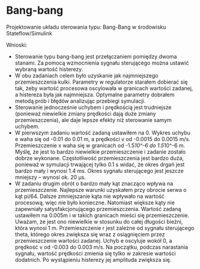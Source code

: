 # Bang-bang

Projektowanie układu sterowania typu: Bang-Bang w środowisku Stateflow/Simulink

Wnioski:

- Sterowanie typu bang-bang jest przełączaniem pomiędzy dwoma stanami. Za pomocą wzmocnienia sygnału sterującego można ustawić wybraną wartość histerezy.
- W obu zadaniach celem było uzyskanie jak najmniejszego przemieszczenia kulki. Parametry w regulatorze starałem dobierać się tak, żeby wartość procesowa oscylowała w granicach wartości zadanej, a histereza była jak najmniejsza. Optymalne parametry dobrałem metodą prób i błędów analizując przebiegi symulacji.
- Sterowanie jednocześnie uchybem i prędkością jest trudniejsze (ponieważ niewielkie zmiany prędkości dają duże zmiany przemieszczenia), ale daje lepsze efekty niż sterowanie samym uchybem. 
- W pierwszym zadaniu wartość zadaną ustawiłem na 0. Wykres uchybu e waha się od -0.01 do 0.01 m, a prędkości v od -0.0015 do 0.0015 m/s. Przemieszczenie x waha się w granicach od      -1.5*10^-6 do 1.5*10^-6 m. Myślę, że  jest to bardzo niewielkie przemieszczenie i zadanie zostało dobrze wykonane. Częstotliwość przemieszczenia jest bardzo duża, ponieważ w symulacji trwającej tylko 0.1 s widać, że okres drgań jest bardzo mały i wynosi 1.4 ms. Okres sygnału sterującego jest jeszcze mniejszy – wynosi ok. 20 μs.
- W zadaniu drugim obrót o bardzo mały kąt znacząco wpływa na przemieszczenie. Najlepsze warunki uzyskałem przy obrocie serwa o kąt pi/64. Dalsze zmniejszanie kąta nie wpływało na wartość procesową, więc nie było konieczne. Natomiast większe kąty nie zapewniały satysfakcjonującego przemieszczenia. Wartość zadaną ustawiłem na 0.005m i w takich granicach mieści się przemieszczenie. Uważam, że jest ono niewielkie w stosunku do całej długości bieżni, która wynosi 1 m. Przemieszczenie r jest zależne od sygnału sterującego theta, którego okres zwiększa się wraz z osiągnięciem przez przemieszczenie wartości zadanej. Uchyb e oscyluje wokół 0, a prędkość v od -0.003 do 0.003 m/s. Na początku, podczas narastania sygnału, wartość prędkości zmienia się tylko w zakresie wartości dodatnich. Po wystąpieniu histerezy jej amplituda zwiększa się.


